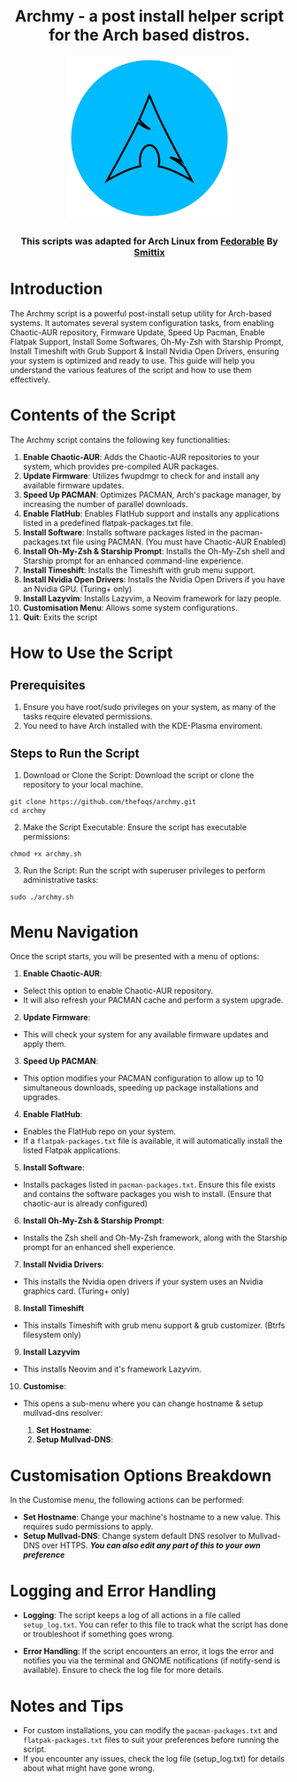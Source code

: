 <h1 align="center">
  Archmy - a post install helper script for the Arch based distros.
	
</h1>
<p align="center">
  <img width="300" height="300" src="./images/logo.png">
</p>

<h3 align="center">
  This scripts was adapted for Arch Linux from <a href="https://github.com/smittix/fedorable.git">Fedorable</a> By <a href="https://github.com/smittix">Smittix</a>
</h3>

# Introduction
The Archmy script is a powerful post-install setup utility for Arch-based systems. It automates several system configuration tasks, from enabling Chaotic-AUR repository, Firmware Update, Speed Up Pacman, Enable Flatpak Support, Install Some Softwares, Oh-My-Zsh with Starship Prompt, Install Timeshift with Grub Support & Install Nvidia Open Drivers, ensuring your system is optimized and ready to use.
This guide will help you understand the various features of the script and how to use them effectively.

# Contents of the Script
The Archmy script contains the following key functionalities:

1. **Enable Chaotic-AUR**: Adds the Chaotic-AUR repositories to your system, which provides pre-compiled AUR packages.
2. **Update Firmware**: Utilizes fwupdmgr to check for and install any available firmware updates.
3. **Speed Up PACMAN**: Optimizes PACMAN, Arch's package manager, by increasing the number of parallel downloads.
4. **Enable FlatHub**: Enables FlatHub support and installs any applications listed in a predefined flatpak-packages.txt file.
5. **Install Software**: Installs software packages listed in the pacman-packages.txt file using PACMAN. (You must have Chaotic-AUR Enabled)
6. **Install Oh-My-Zsh & Starship Prompt**: Installs the Oh-My-Zsh shell and Starship prompt for an enhanced command-line experience.
7. **Install Timeshift**: Installs the Timeshift with grub menu support.
8. **Install Nvidia Open Drivers**: Installs the Nvidia Open Drivers if you have an Nvidia GPU. (Turing+ only)
9. **Install Lazyvim**: Installs Lazyvim, a Neovim framework for lazy people.
10. **Customisation Menu**: Allows some system configurations.
11. **Quit**: Exits the script

# How to Use the Script

## Prerequisites
1. Ensure you have root/sudo privileges on your system, as many of the tasks require elevated permissions.
2. You need to have Arch installed with the KDE-Plasma enviroment.

## Steps to Run the Script

1. Download or Clone the Script: Download the script or clone the repository to your local machine.
```
git clone https://github.com/thefoqs/archmy.git
cd archmy
```
2. Make the Script Executable: Ensure the script has executable permissions:
```
chmod +x archmy.sh
```
3. Run the Script: Run the script with superuser privileges to perform administrative tasks:
```
sudo ./archmy.sh
```

# Menu Navigation
Once the script starts, you will be presented with a menu of options:

1. **Enable Chaotic-AUR**:

- Select this option to enable Chaotic-AUR repository.
- It will also refresh your PACMAN cache and perform a system upgrade.

2. **Update Firmware**:

- This will check your system for any available firmware updates and apply them.

3. **Speed Up PACMAN**:

- This option modifies your PACMAN configuration to allow up to 10 simultaneous downloads, speeding up package installations and upgrades.

4. **Enable FlatHub**:

- Enables the FlatHub repo on your system.
- If a ```flatpak-packages.txt``` file is available, it will automatically install the listed Flatpak applications.

5. **Install Software**:

- Installs packages listed in ```pacman-packages.txt```. Ensure this file exists and contains the software packages you wish to install.
(Ensure that chaotic-aur is already configured)

6. **Install Oh-My-Zsh & Starship Prompt**:

- Installs the Zsh shell and Oh-My-Zsh framework, along with the Starship prompt for an enhanced shell experience.

7. **Install Nvidia Drivers**:

- This installs the Nvidia open drivers if your system uses an Nvidia graphics card. (Turing+ only)

8. **Install Timeshift**

- This installs Timeshift with grub menu support & grub customizer. (Btrfs filesystem only)

9. **Install Lazyvim**

- This installs Neovim and it's framework Lazyvim.

10. **Customise**:

- This opens a sub-menu where you can change hostname & setup mullvad-dns resolver:	
	
	1. **Set Hostname**:
  2. **Setup Mullvad-DNS**:

# Customisation Options Breakdown
In the Customise menu, the following actions can be performed:
- **Set Hostname**: Change your machine's hostname to a new value. This requires sudo permissions to apply.
- **Setup Mullvad-DNS**: Change system default DNS resolver to Mullvad-DNS over HTTPS.
***You can also edit any part of this to your own preference***

# Logging and Error Handling
- **Logging**: The script keeps a log of all actions in a file called ```setup_log.txt```. You can refer to this file to track what the script has done or troubleshoot if something goes wrong.

- **Error Handling**: 
If the script encounters an error, it logs the error and notifies you via the terminal and GNOME notifications (if notify-send is available). Ensure to check the log file for more details.

# Notes and Tips
- For custom installations, you can modify the ```pacman-packages.txt``` and ```flatpak-packages.txt``` files to suit your preferences before running the script.
- If you encounter any issues, check the log file (setup_log.txt) for details about what might have gone wrong.
